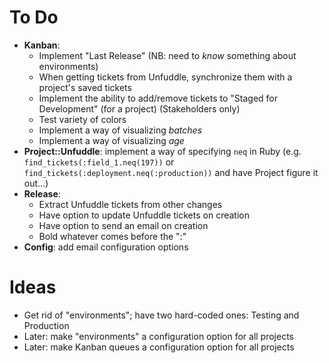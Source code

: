 # To Do

 - **Kanban**:
   - Implement "Last Release" (NB: need to _know_ something about environments)
   - When getting tickets from Unfuddle, synchronize them with a project's saved tickets
   - Implement the ability to add/remove tickets to "Staged for Development" (for a project) (Stakeholders only)
   - Test variety of colors
   - Implement a way of visualizing _batches_
   - Implement a way of visualizing _age_
 - **Project::Unfuddle**: implement a way of specifying `neq` in Ruby (e.g. `find_tickets(:field_1.neq(197))` or `find_tickets(:deployment.neq(:production))` and have Project figure it out...)
 - **Release**:
   - Extract Unfuddle tickets from other changes
   - Have option to update Unfuddle tickets on creation
   - Have option to send an email on creation
   - Bold whatever comes before the ":"
 - **Config**: add email configuration options

# Ideas

 - Get rid of "environments"; have two hard-coded ones: Testing and Production
 - Later: make "environments" a configuration option for all projects
 - Later: make Kanban queues a configuration option for all projects
